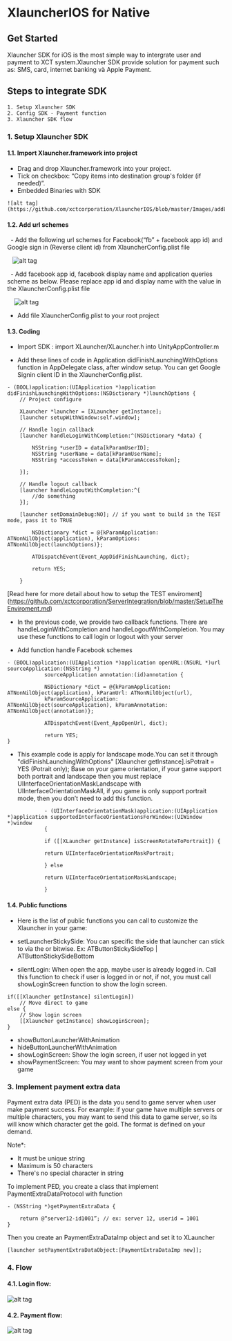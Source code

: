 # XlauncherIOS for Native

## Get Started

Xlauncher SDK for iOS is the most simple way to intergrate user and payment to XCT system.Xlauncher SDK provide solution for payment such as: SMS, card, internet banking và Apple Payment.

## Steps to integrate SDK

    1. Setup Xlauncher SDK
    2. Config SDK - Payment function
    3. Xlauncher SDK flow

### 1. Setup Xlauncher SDK
#### 1.1. Import Xlauncher.framework into project

   - Drag and drop Xlauncher.framework into your project.
   - Tick on checkbox: “Copy items into destination group's folder (if needed)”.
   - Embedded Binaries with SDK

    ![alt tag](https://github.com/xctcorporation/XlauncherIOS/blob/master/Images/addEmbled.png)

#### 1.2. Add url schemes

   - Add the following url schemes for Facebook(“fb” + facebook app id) and Google sign in (Reverse client id) from XlauncherConfig.plist file
    
    ![alt tag](https://github.com/xctcorporation/XlauncherIOS/blob/master/Images/addFbSchemes.png)

   - Add facebook app id, facebook display name and application queries scheme as below. Please replace app id and display name with the value in the XlauncherConfig.plist file 
   
     ![alt tag](https://github.com/xctcorporation/XlauncherIOS/blob/master/Images/addFbId.png)

   - Add file XlauncherConfig.plist to your root project

#### 1.3. Coding

- Import SDK : import XLauncher/XLauncher.h into UnityAppController.m

- Add these lines of code in Application didFinishLaunchingWithOptions function in AppDelegate class, after window setup. You can get Google Signin client ID in the XlauncherConfig.plist.

```
- (BOOL)application:(UIApplication *)application didFinishLaunchingWithOptions:(NSDictionary *)launchOptions {
	// Project configure

	XLauncher *launcher = [XLauncher getInstance];
	[launcher setupWithWindow:self.window];
	
	// Handle login callback
	[launcher handleLoginWithCompletion:^(NSDictionary *data) { 
	
		NSString *userID = data[kParamUserID];
		NSString *userName = data[kParamUserName];
		NSString *accessToken = data[kParamAccessToken]; 
	
	}]; 

	// Handle logout callback
	[launcher handleLogoutWithCompletion:^{ 
		//do something
	}];
	
	[launcher setDomainDebug:NO]; // if you want to build in the TEST mode, pass it to TRUE

        NSDictionary *dict = @{kParamApplication: ATNonNilObject(application), kParamOptions: ATNonNilObject(launchOptions)}; 

        ATDispatchEvent(Event_AppDidFinishLaunching, dict);    

        return YES;
	
	}

```
[Read here for more detail about how to setup the TEST enviroment] (https://github.com/xctcorporation/ServerIntegration/blob/master/SetupTheEnviroment.md)

- In the previous code, we provide two callback functions. There are handleLoginWithCompletion and handleLogoutWithCompletion. You may use these functions to call login or logout with your server
            
- Add function handle Facebook schemes 

```
- (BOOL)application:(UIApplication *)application openURL:(NSURL *)url sourceApplication:(NSString *)
            sourceApplication annotation:(id)annotation { 

            NSDictionary *dict = @{kParamApplication: ATNonNilObject(application), kParamUrl: ATNonNilObject(url), 
            kParamSourceApplication: ATNonNilObject(sourceApplication), kParamAnnotation: ATNonNilObject(annotation)}; 

            ATDispatchEvent(Event_AppOpenUrl, dict); 

            return YES; 
}
```

- This example code is apply for landscape mode.You can set it through "didFinishLaunchingWithOptions"
		[Xlauncher getInstance].isPotrait = YES (Potrait only);
		Base on your game orientation, if your game support both portrait and landscape then you must replace UIInterfaceOrientationMaskLandscape with UIInterfaceOrientationMaskAll, if you game is only support portrait mode, then you don’t need to add this function.
	
```
			- (UIInterfaceOrientationMask)application:(UIApplication *)application supportedInterfaceOrientationsForWindow:(UIWindow *)window
            { 

            if ([[XLauncher getInstance] isScreenRotateToPortrait]) { 

            return UIInterfaceOrientationMaskPortrait; 

            } else 	
            
            return UIInterfaceOrientationMaskLandscape; 
            
            } 
```

#### 1.4. Public functions
- Here is the list of public functions you can call to customize the Xlauncher in your game: 

* setLauncherStickySide: You can specific the side that launcher can stick to via the or bitwise. 
Ex: ATButtonStickySideTop | ATButtonStickySideBottom 

* silentLogin: When open the app, maybe user is already logged in. Call this function to check if user is logged in or not, if not, you must call showLoginScreen function to show the login screen. 

```
if([[Xlauncher getInstance] silentLogin])
	// Move direct to game
else {
	// Show login screen
	[[Xlauncher getInstance] showLoginScreen];
}
```
        
* showButtonLauncherWithAnimation 
* hideButtonLauncherWithAnimation
* showLoginScreen: Show the login screen, if user not logged in yet
* showPaymentScreen: You may want to show payment screen from your game

### 3. Implement payment extra data

Payment extra data (PED) is the data you send to game server when user make payment success. 
For example: if your game have multiple servers or multiple characters, you may want to send this data to game server, so its will know which character get the gold. The format is defined on your demand. 
    
Note*: 
* It must be unique string
* Maximum is 50 characters
* There's no special character in string

    
To implement PED, you create a class that implement PaymentExtraDataProtocol with function
```
- (NSString *)getPaymentExtraData { 

	return @“server12-id1001”; // ex: server 12, userid = 1001
}
```
Then you create an PaymentExtraDataImp object and set it to XLauncher

```
[launcher setPaymentExtraDataObject:[PaymentExtraDataImp new]];
```
    
### 4. Flow

#### 4.1. Login flow: 
![alt tag](https://github.com/xctcorporation/XlauncherIOS/blob/master/Images/loginFlow.png)

#### 4.2. Payment flow:
![alt tag](https://github.com/xctcorporation/XlauncherIOS/blob/master/Images/PaymentFlow.png)
